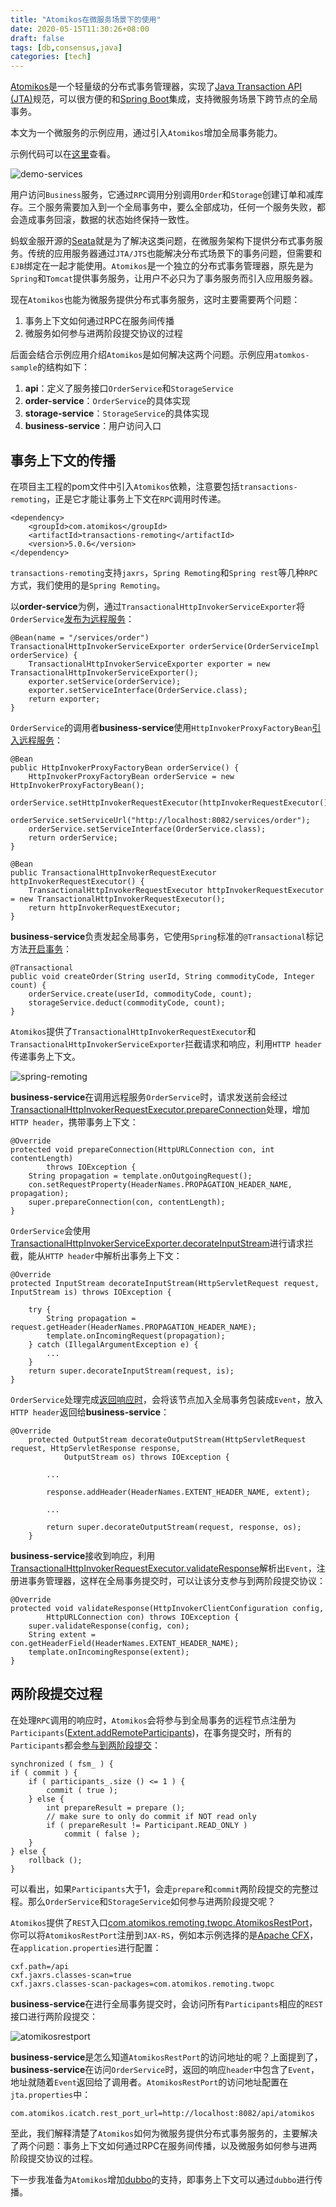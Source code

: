```yaml
---
title: "Atomikos在微服务场景下的使用"
date: 2020-05-15T11:30:26+08:00
draft: false
tags: [db,consensus,java]
categories: [tech]
---
```


[Atomikos](https://github.com/atomikos/transactions-essentials)是一个轻量级的分布式事务管理器，实现了[Java Transaction API (JTA)](https://jcp.org/en/jsr/detail?id=907)规范，可以很方便的和[Spring Boot](https://spring.io/projects/spring-boot)集成，支持微服务场景下跨节点的全局事务。

本文为一个微服务的示例应用，通过引入`Atomikos`增加全局事务能力。

示例代码可以在[这里](https://github.com/mz1999/atomkos-sample)查看。

![demo-services](https://cdn.mazhen.tech/images/202209241132937.png)

用户访问`Business`服务，它通过`RPC`调用分别调用`Order`和`Storage`创建订单和减库存。三个服务需要加入到一个全局事务中，要么全部成功，任何一个服务失败，都会造成事务回滚，数据的状态始终保持一致性。

蚂蚁金服开源的[Seata](http://seata.io/)就是为了解决这类问题，在微服务架构下提供分布式事务服务。传统的应用服务器通过`JTA/JTS`也能解决分布式场景下的事务问题，但需要和`EJB`绑定在一起才能使用。`Atomikos`是一个独立的分布式事务管理器，原先是为`Spring`和`Tomcat`提供事务服务，让用户不必只为了事务服务而引入应用服务器。

现在`Atomikos`也能为微服务提供分布式事务服务，这时主要需要两个问题：

1. 事务上下文如何通过RPC在服务间传播
2. 微服务如何参与进两阶段提交协议的过程

后面会结合示例应用介绍`Atomikos`是如何解决这两个问题。示例应用`atomkos-sample`的结构如下：

1. **api**：定义了服务接口`OrderService`和`StorageService`
2. **order-service**：`OrderService`的具体实现
3. **storage-service**：`StorageService`的具体实现
4. **business-service**：用户访问入口

## 事务上下文的传播

在项目主工程的pom文件中引入`Atomikos`依赖，注意要包括`transactions-remoting`，正是它才能让事务上下文在`RPC`调用时传递。

```
<dependency>
    <groupId>com.atomikos</groupId>
    <artifactId>transactions-remoting</artifactId>
    <version>5.0.6</version>
</dependency>
```

`transactions-remoting`支持`jaxrs`，`Spring Remoting`和`Spring rest`等几种`RPC`方式，我们使用的是`Spring Remoting`。

以**order-service**为例，通过`TransactionalHttpInvokerServiceExporter`将`OrderService`[发布为远程服务](https://github.com/mz1999/atomkos-sample/blob/690d6c0026a8f0874de63828023f26ef9210d0dd/order-service/src/main/java/com/apusic/samples/config/ServiceConfig.java#L12)：

```
@Bean(name = "/services/order")
TransactionalHttpInvokerServiceExporter orderService(OrderServiceImpl orderService) {
    TransactionalHttpInvokerServiceExporter exporter = new TransactionalHttpInvokerServiceExporter();
    exporter.setService(orderService);
    exporter.setServiceInterface(OrderService.class);
    return exporter;
}
```

`OrderService`的调用者**business-service**使用`HttpInvokerProxyFactoryBean`[引入远程服务](https://github.com/mz1999/atomkos-sample/blob/690d6c0026a8f0874de63828023f26ef9210d0dd/business-service/src/main/java/com/apusic/samples/config/ServiceConfig.java#L14)：

```
@Bean
public HttpInvokerProxyFactoryBean orderService() {
    HttpInvokerProxyFactoryBean orderService = new HttpInvokerProxyFactoryBean();
    orderService.setHttpInvokerRequestExecutor(httpInvokerRequestExecutor());
    orderService.setServiceUrl("http://localhost:8082/services/order");
    orderService.setServiceInterface(OrderService.class);
    return orderService;
}

@Bean
public TransactionalHttpInvokerRequestExecutor httpInvokerRequestExecutor() {
    TransactionalHttpInvokerRequestExecutor httpInvokerRequestExecutor = new TransactionalHttpInvokerRequestExecutor();
    return httpInvokerRequestExecutor;
}
```

**business-service**负责发起全局事务，它使用`Spring`标准的`@Transactional`标记方法[开启事务](https://github.com/mz1999/atomkos-sample/blob/690d6c0026a8f0874de63828023f26ef9210d0dd/business-service/src/main/java/com/apusic/samples/service/BusinessService.java#L19)：

```
@Transactional
public void createOrder(String userId, String commodityCode, Integer count) {
    orderService.create(userId, commodityCode, count);
    storageService.deduct(commodityCode, count);
}
```

`Atomikos`提供了`TransactionalHttpInvokerRequestExecutor`和`TransactionalHttpInvokerServiceExporter`拦截请求和响应，利用`HTTP header`传递事务上下文。

![spring-remoting](https://cdn.mazhen.tech/images/202209241132653.png)

**business-service**在调用远程服务`OrderService`时，请求发送前会经过[TransactionalHttpInvokerRequestExecutor.prepareConnection](https://github.com/atomikos/transactions-essentials/blob/4332faaf7de551e126ab60c6151e66cee2b854ed/public/transactions-remoting/src/main/java/com/atomikos/remoting/spring/httpinvoker/TransactionalHttpInvokerRequestExecutor.java#L30)处理，增加`HTTP header`，携带事务上下文：

```
@Override
protected void prepareConnection(HttpURLConnection con, int contentLength)
		throws IOException {
	String propagation = template.onOutgoingRequest();
	con.setRequestProperty(HeaderNames.PROPAGATION_HEADER_NAME, propagation);
	super.prepareConnection(con, contentLength);
}
```

`OrderService`会使用[TransactionalHttpInvokerServiceExporter.decorateInputStream](https://github.com/atomikos/transactions-essentials/blob/4332faaf7de551e126ab60c6151e66cee2b854ed/public/transactions-remoting/src/main/java/com/atomikos/remoting/spring/httpinvoker/TransactionalHttpInvokerServiceExporter.java#L33)进行请求拦截，能从`HTTP header`中解析出事务上下文：


```
@Override
protected InputStream decorateInputStream(HttpServletRequest request, InputStream is) throws IOException {
	
	try {
		String propagation = request.getHeader(HeaderNames.PROPAGATION_HEADER_NAME);
		template.onIncomingRequest(propagation);
	} catch (IllegalArgumentException e) {
		...
	}
	return super.decorateInputStream(request, is);
}
```

`OrderService`处理完成[返回响应时](https://github.com/atomikos/transactions-essentials/blob/4332faaf7de551e126ab60c6151e66cee2b854ed/public/transactions-remoting/src/main/java/com/atomikos/remoting/spring/httpinvoker/TransactionalHttpInvokerServiceExporter.java#L48)，会将该节点加入全局事务包装成`Event`，放入`HTTP header`返回给**business-service**：

```
@Override
	protected OutputStream decorateOutputStream(HttpServletRequest request, HttpServletResponse response,
			OutputStream os) throws IOException {

		...

		response.addHeader(HeaderNames.EXTENT_HEADER_NAME, extent);
        
        ...
		
		return super.decorateOutputStream(request, response, os);
	}
```
**business-service**接收到响应，利用[TransactionalHttpInvokerRequestExecutor.validateResponse](https://github.com/atomikos/transactions-essentials/blob/4332faaf7de551e126ab60c6151e66cee2b854ed/public/transactions-remoting/src/main/java/com/atomikos/remoting/spring/httpinvoker/TransactionalHttpInvokerRequestExecutor.java#L39)解析出`Event`，注册进事务管理器，这样在全局事务提交时，可以让该分支参与到两阶段提交协议：

```
@Override
protected void validateResponse(HttpInvokerClientConfiguration config,
		HttpURLConnection con) throws IOException {
	super.validateResponse(config, con);
	String extent = con.getHeaderField(HeaderNames.EXTENT_HEADER_NAME);
	template.onIncomingResponse(extent);
}
```

## 两阶段提交过程

在处理`RPC`调用的响应时，`Atomikos`会将参与到全局事务的远程节点注册为`Participants`([Extent.addRemoteParticipants](https://github.com/atomikos/transactions-essentials/blob/4332faaf7de551e126ab60c6151e66cee2b854ed/public/transactions-api/src/main/java/com/atomikos/icatch/Extent.java#L64))，在事务提交时，所有的`Participants`都会[参与到两阶段提交](https://github.com/atomikos/transactions-essentials/blob/4332faaf7de551e126ab60c6151e66cee2b854ed/public/transactions/src/main/java/com/atomikos/icatch/imp/CoordinatorImp.java#L673)：


```
synchronized ( fsm_ ) {
if ( commit ) {
	if ( participants_.size () <= 1 ) {
		commit ( true );
	} else {
		int prepareResult = prepare ();
		// make sure to only do commit if NOT read only
		if ( prepareResult != Participant.READ_ONLY )
			commit ( false );
	}
} else {
	rollback ();
}
```

可以看出，如果`Participants`大于1，会走`prepare`和`commit`两阶段提交的完整过程。那么`OrderService`和`StorageService`如何参与进两阶段提交呢？

`Atomikos`提供了`REST`入口[com.atomikos.remoting.twopc.AtomikosRestPort](https://github.com/atomikos/transactions-essentials/blob/master/public/transactions-remoting/src/main/java/com/atomikos/remoting/twopc/AtomikosRestPort.java)，你可以将`AtomikosRestPort`注册到`JAX-RS`，例如本示例选择的是[Apache CFX](https://cxf.apache.org/)，在`application.properties`进行配置：

```
cxf.path=/api
cxf.jaxrs.classes-scan=true
cxf.jaxrs.classes-scan-packages=com.atomikos.remoting.twopc
```

**business-service**在进行全局事务提交时，会访问所有`Participants`相应的`REST`接口进行两阶段提交：

![atomikosrestport](https://cdn.mazhen.tech/images/202209241133603.png)

**business-service**是怎么知道`AtomikosRestPort`的访问地址的呢？上面提到了，**business-service**在访问`OrderService`时，返回的响应`header`中包含了`Event`，地址就随着`Event`返回给了调用者。`AtomikosRestPort`的访问地址配置在`jta.properties`中：

```
com.atomikos.icatch.rest_port_url=http://localhost:8082/api/atomikos
```

至此，我们解释清楚了`Atomikos`如何为微服务提供分布式事务服务的，主要解决了两个问题：事务上下文如何通过RPC在服务间传播，以及微服务如何参与进两阶段提交协议的过程。

下一步我准备为`Atomikos`增加[dubbo](https://dubbo.apache.org)的支持，即事务上下文可以通过`dubbo`进行传播。
